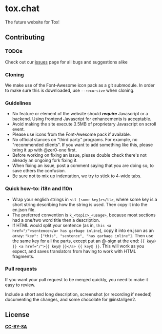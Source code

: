 # tox.chat
The future website for Tox!

## Contributing


### TODOs
Check out our [issues](https://github.com/Tox/tox.chat/issues) page for all bugs and suggestions alike

### Cloning
We make use of the Font-Awesome icon pack as a git submodule. In order to make sure this is downloaded, use ```--recursive``` when cloning.

### Guidelines
 - No feature or element of the website should ___require___ Javascript or a backend. Using frontend Javascript for enhancements is acceptable.
 - Avoid making the site execute 3.5MB of proprietary Javascript on scroll event.
 - Please use icons from the Font-Awesome pack if available.
 - No official stances on "third party" programs. For example, no "recommended clients". If you want to add something like this, please bring it up with @zer0-one first.
 - Before working on fixing an issue, please double check there's not already an ongoing fork fixing it.
 - When fixing an issue, post a comment saying that you are doing so, to save others the confusion.
 - Be sure not to mix up indentation, we try to stick to 4-wide tabs.

### Quick how-to: i18n and l10n
 - Wrap your english strings in `<tl [some key]></tl>`, where some key is a short string describing how the string is used.
   Then copy it into the en.json file.
 - The preferred convention is `k_<topic>_<usage>`, because most sections had a one/two word title then a description.
 - If HTML would split your sentence (as in, `this <a href="/">sentence</a> has garbage inline`), copy it into en.json as an array:
   `"key": ["this", "sentence", "has garbage inline"]`. Then use the same key for all the parts, except put an @-sign at the end:
   `{{ key@ }} <a href="/">{{ key@ }}</a> {{ key@ }}`. This will work as you expect, and saves translators from having to work with HTML fragments.

### Pull requests
If you want your pull request to be merged quickly, you need to make it easy to review.

Include a short and long description, screenshot (or recording if needed) documenting the changes, and some chocolate for @installgen2.

## License
[__CC-BY-SA__](https://github.com/Tox/tox.chat/blob/master/LICENSE)
